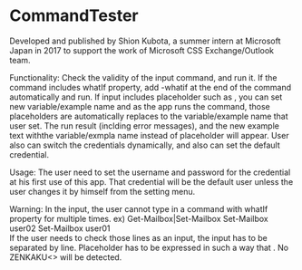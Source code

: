 # CommandTester
Developed and published by Shion Kubota, a summer intern at Microsoft Japan in 2017
to support the work of Microsoft CSS Exchange/Outlook team.


Functionality:
  Check the validity of the input command, and run it. 
  If the command includes whatIf property, add -whatif at the end of the command automatically and run.
  If input includes placeholder such as <User Name>, you can set new variable/example name and as the app runs the command,
  those placeholders are automatically replaces to the variable/example name that user set.
  The run result (inclding error messages), and the new example text withthe variable/exmpla name instead of placeholder will appear.
  User also can switch the credentials dynamically, and also can set the default credential.
  
Usage:
  The user need to set the username and password for the credential at his first use of this app.
  That credential will be the default user unless the user changes it by himself from the setting menu. 
  
Warning:
  In the input, the user cannot type in a command with whatIf property for multiple times.
  ex) Get-Mailbox|Set-Mailbox
      Set-Mailbox user02
      Set-Mailbox user01            
  If the user needs to check those lines as an input, the input has to be separated by line.
  Placeholder has to be expressed in such a way that <WORD>. No ZENKAKU<> will be detected.
  
